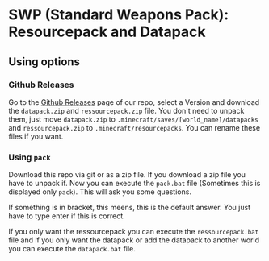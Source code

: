 # SWP (Standard Weapons Pack): Resourcepack and Datapack

## Using options

### Github Releases

Go to the [Github Releases](https://github.com/S3Daronok/SWP/releases) page of our repo, select a Version and download the `datapack.zip` and `ressourcepack.zip` file. You don't need to unpack them, just move `datapack.zip` to `.minecraft/saves/[world_name]/datapacks` and `ressourcepack.zip` to `.minecraft/resourcepacks`. You can rename these files if you want.

### Using `pack`

Download this repo via git or as a zip file. If you download a zip file you have to unpack if. Now you can execute the `pack.bat` file (Sometimes this is displayed only `pack`). This will ask you some questions.

If something is in bracket, this meens, this is the default answer. You just have to type enter if this is correct.

If you only want the ressourcepack you can execute the `ressourcepack.bat` file and if you only want the datapack or add the datapack to another world you can execute the `datapack.bat` file.
